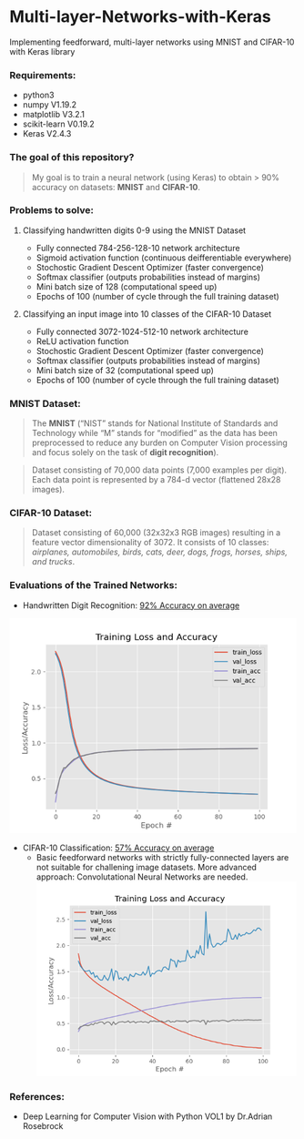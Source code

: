 # Multi-layer-Networks-with-Keras
Implementing feedforward, multi-layer networks using MNIST and CIFAR-10 with Keras library

### Requirements:
* python3
* numpy V1.19.2
* matplotlib V3.2.1
* scikit-learn V0.19.2
* Keras V2.4.3

### The goal of this repository?
> My goal is to train a neural network (using Keras) to obtain > 90% accuracy on datasets: **MNIST** and **CIFAR-10**.

### Problems to solve:
1. Classifying handwritten digits 0-9 using the MNIST Dataset
    * Fully connected 784-256-128-10 network architecture
    * Sigmoid activation function (continuous deifferentiable everywhere)
    * Stochostic Gradient Descent Optimizer (faster convergence)
    * Softmax classifier (outputs probabilities instead of margins)
    * Mini batch size of 128 (computational speed up)
    * Epochs of 100 (number of cycle through the full training dataset)

2. Classifying an input image into 10 classes of the CIFAR-10 Dataset
    * Fully connected 3072-1024-512-10 network architecture
    * ReLU activation function
    * Stochostic Gradient Descent Optimizer (faster convergence)
    * Softmax classifier (outputs probabilities instead of margins)
    * Mini batch size of 32 (computational speed up)
    * Epochs of 100 (number of cycle through the full training dataset)

### MNIST Dataset:
> The **MNIST** (“NIST” stands for National Institute of Standards and Technology while “M” stands for “modified” as the data has been preprocessed to reduce any burden on Computer Vision processing and focus solely on the task of **digit recognition**).

> Dataset consisting of 70,000 data points (7,000 examples per digit). Each data point is represented by a 784-d vector (flattened 28x28 images).

### CIFAR-10 Dataset:
> Dataset consisting of 60,000 (32x32x3 RGB images) resulting in a feature vector dimensionality of 3072. It consists of 10 classes: _airplanes, automobiles, birds, cats, deer, dogs, frogs, horses, ships, and trucks_.

### Evaluations of the Trained Networks:
* Handwritten Digit Recognition: [92% Accuracy on average](output/kerasTrainingEval.txt)

![kerasMNIST](/output/kerasMNIST.png)

* CIFAR-10 Classification: [57% Accuracy on average](output/cifarTrainingEval.txt)
    * Basic feedforward networks with strictly fully-connected layers are not suitable for challening image datasets. More advanced approach: Convolutational Neural Networks are needed.
![kerasCIFAR10](/output/kerasCIFAR10.png)


### References:
* Deep Learning for Computer Vision with Python VOL1 by Dr.Adrian Rosebrock
